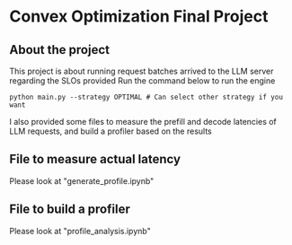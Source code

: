 # Convex Optimization Final Project

## About the project
This project is about running request batches arrived to the LLM server regarding the SLOs provided
Run the command below to run the engine
```
python main.py --strategy OPTIMAL # Can select other strategy if you want
```
I also provided some files to measure the prefill and decode latencies of LLM requests, and build a profiler based on the results 

## File to measure actual latency
Please look at "generate_profile.ipynb"

## File to build a profiler
Please look at "profile_analysis.ipynb"